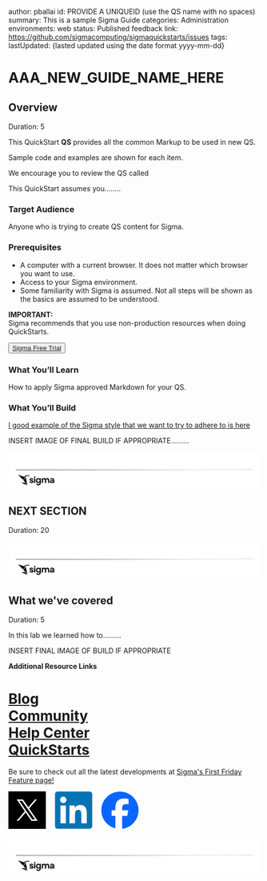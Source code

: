 author: pballai
id: PROVIDE A UNIQUEID (use the QS name with no spaces)
summary: This is a sample Sigma Guide
categories: Administration
environments: web
status: Published
feedback link: https://github.com/sigmacomputing/sigmaquickstarts/issues
tags: 
lastUpdated: {lasted updated using the date format yyyy-mm-dd}

<!-- NOTES:
1: THE "tags" VALUE ABOVE SHOULD BE SET TO "default" UNLESS YOU INTEND TO PUBLISH WITH A "status: Hidden". IN THAT CASE, LEAVE THE VALUE FOR "tags" empty.

2: THE "id: VALUE IS THE STRING THAT WILL APPEAR IN THE URL OF THE QUICKSTART

3: SETTING THE AVAILABLE CATEGORIES WILL MAKE YOUR QUICKSTART PART OF A GROUP THAT USERS CAN FILTER ON IN THE QUICKSTART PORTAL
AVAILABLE CATEGORIES ARE Tables, Visualizations, Functions, Embedding, Controls, Sharing, Use Cases, Partners, Administration

4: PLEASE REVIEW THE SIGMA QUICKSTART STYLE GUIDE. ALL QUICKSTART SHOULD SHARE A COMMON LOOK AND FEEL. YOU MAY WANT TO REVIEW A PUBLISHED GUIDE FIRST SO
THAT YOU ARE FAMILIAR WITH HOW COMMON MARKDOWN IS APPLIED
YOU CAN ACCESS THE SIGMA QUICKSTART STYLE GUIDE HERE:
https://customerquickstarts.sigmacomputing.com/guide/sigma-style-guide/index.html?index=..%2F..index#0

AVAILABLE CATEGORIES ARE:
Administration
Embedding
Functions
Fundamentals
Partners
Snowflake
Tables (include pivot and input tables for now)
Use-cases
Templates

PLEASE REVIEW THE SIGMA QUICKSTART STYLE GUIDE. ALL QUICKSTART SHOULD SHARE A COMMON LOOK AND FEEL. 

YOU MAY WANT TO REVIEW A PUBLISHED GUIDE FIRST SO THAT YOU ARE FAMILIAR WITH HOW COMMON MARKDOWN IS APPLIED YOU CAN ACCESS THE SIGMA QUICKSTART STYLE GUIDE HERE:
http://localhost:8000/guide/sigma-style-guide/index.html?index=..%2F..internal#0
-->

# AAA_NEW_GUIDE_NAME_HERE
<!-- The above name is what appears on the website and is searchable. -->

## Overview 
Duration: 5 
<!--Duration is deprecated and no longer required, however the code still expects to see it so include it for each section. The actual time value does not matter. -->

This QuickStart **QS** provides all the common Markup to be used in new QS. 

Sample code and examples are shown for each item.

We encourage you to review the QS called 

This QuickStart assumes you........

 ### Target Audience
Anyone who is trying to create QS content for Sigma. 

### Prerequisites

<ul>
  <li>A computer with a current browser. It does not matter which browser you want to use.</li>
  <li>Access to your Sigma environment.</li>
  <li>Some familiarity with Sigma is assumed. Not all steps will be shown as the basics are assumed to be understood.</li>
</ul>

<aside class="postive">
<strong>IMPORTANT:</strong><br> Sigma recommends that you use non-production resources when doing QuickStarts.
</aside>

<button>[Sigma Free Trial](https://www.sigmacomputing.com/free-trial/)</button>
  
### What You’ll Learn
How to apply Sigma approved Markdown for your QS.

### What You’ll Build
[I good example of the Sigma style that we want to try to adhere to is here](https://quickstarts.sigmacomputing.com/guide/administration_audit_logging/index.html?index=..%2F..index#0)

INSERT IMAGE OF FINAL BUILD IF APPROPRIATE.........

![Footer](assets/sigma_footer.png)
<!-- NOTE: SIGMA LOGO REQUIRED AT END OF EACH ## SECTION -->
<!-- END OF OVERVIEW -->

## **NEXT SECTION**
Duration: 20

![Footer](assets/sigma_footer.png)
<!-- END OF SECTION-->

## What we've covered
Duration: 5

In this lab we learned how to.........

INSERT FINAL IMAGE OF BUILD IF APPROPRIATE

<!-- THE FOLLOWING ADDITIONAL RESOURCES IS REQUIRED AS IS FOR ALL QUICKSTARTS -->
**Additional Resource Links**

[Blog](https://www.sigmacomputing.com/blog/)<br>
[Community](https://community.sigmacomputing.com/)<br>
[Help Center](https://help.sigmacomputing.com/hc/en-us)<br>
[QuickStarts](https://quickstarts.sigmacomputing.com/)<br>
=======
Be sure to check out all the latest developments at [Sigma's First Friday Feature page!](https://quickstarts.sigmacomputing.com/firstfridayfeatures/)
<br>

[<img src="./assets/twitter.png" width="75"/>](https://twitter.com/sigmacomputing)&emsp;
[<img src="./assets/linkedin.png" width="75"/>](https://www.linkedin.com/company/sigmacomputing)&emsp;
[<img src="./assets/facebook.png" width="75"/>](https://www.facebook.com/sigmacomputing)

![Footer](assets/sigma_footer.png)
<!-- END OF WHAT WE COVERED -->
<!-- END OF QUICKSTART -->
